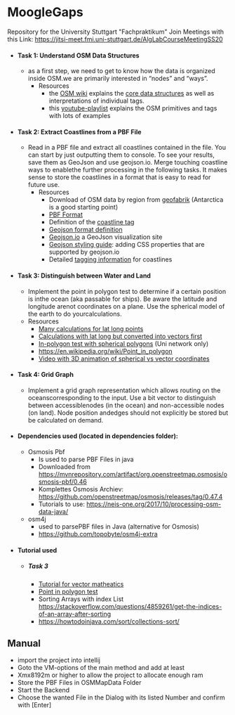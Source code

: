 # MoogleGaps 
Repository for the University Stuttgart "Fachpraktikum"
Join Meetings with this Link: https://jitsi-meet.fmi.uni-stuttgart.de/AlgLabCourseMeetingSS20
- #### Task 1: Understand OSM Data Structures
    - as a first step, we need to get to know how the data is organized inside OSM.we are primarily interested in “nodes” and “ways”.
        - Resources
            - the [OSM wiki](https://wiki.openstreetmap.org/wiki/Main_page) explains the [core data structures](https://wiki.openstreetmap.org/wiki/Elements) as well as interpretations of individual tags.
            - this [youtube-playlist](https://www.youtube.com/playlist?list=PLCE6296A33CF47955) explains the OSM primitives and tags with lots of examples
- #### Task 2: Extract Coastlines from a PBF File
    - Read in a PBF file and extract all coastlines contained in the file. You can start by just outputting them to console.  To see your results, save them as GeoJson and use geojson.io. Merge touching coastline ways to enablethe further processing in the following tasks. It makes sense to store the coastlines in a format that is easy to read for future use.
        - Resources
            - Download of OSM data by region from [geofabrik](https://download.geofabrik.de/index.html) (Antarctica is a good starting point)
            - [PBF Format](https://wiki.openstreetmap.org/wiki/PBF_Format)
            - Definition of the [coastline tag](https://wiki.openstreetmap.org/wiki/Coastline)
            - [Geojson format definition](https://geojson.org/)
            - [Geojson.io](http://geojson.io) a GeoJson visualization site
            - [Geojson styling guide](https://github.com/mapbox/simplestyle-spec/tree/master/1.1.0): adding CSS properties that are supported by geojson.io
            - Detailed [tagging information](https://wiki.openstreetmap.org/wiki/Tag:natural%3Dcoastline) for coastlines
 
- #### Task 3: Distinguish between Water and Land
     - Implement the point in polygon test to determine if a certain position is inthe ocean (aka passable for ships). Be aware the latitude and longitude arenot coordinates on a plane. Use the spherical model of the earth to do yourcalculations.
     - Resources
        - [Many calculations for lat long points](http://www.movable-type.co.uk/scripts/latlong.html)
        - [Calculations with lat long but converted into vectors first](http://www.movable-type.co.uk/scripts/latlong-vectors.html)
        - [In-polygon test with spherical polygons](https://link.springer.com/article/10.1007/BF00894449) (Uni network only)
        - https://en.wikipedia.org/wiki/Point_in_polygon
        - [Video with 3D animation of spherical vs vector coordinates](https://www.youtube.com/watch?v=FDyenWWlPdU)            
            
- #### Task 4: Grid Graph
    - Implement a grid graph representation which allows routing on the oceanscorresponding to the input. Use a bit vector to distinguish between accessiblenodes (in the ocean) and non-accessible nodes (on land). Node position andedges should not explicitly be stored but be calculated on demand.


- #### Dependencies used (located in dependencies folder):
    - Osmosis Pbf
        - Is used to parse PBF Files in java
        - Downloaded from https://mvnrepository.com/artifact/org.openstreetmap.osmosis/osmosis-pbf/0.46
        - Komplettes Osmosis Archiev: https://github.com/openstreetmap/osmosis/releases/tag/0.47.4
        - Tutorials to use: https://neis-one.org/2017/10/processing-osm-data-java/
    - osm4j
        - used to parsePBF files in Java (alternative for Osmosis)
        - https://github.com/topobyte/osm4j-extra
        
- #### Tutorial used
    - ##### Task 3
        - [Tutorial for vector matheatics](http://www.movable-type.co.uk/scripts/latlong-vectors.html)
        - [Point in polygon test](http://geomalgorithms.com/a03-_inclusion.html)
        - Sorting Arrays with index List https://stackoverflow.com/questions/4859261/get-the-indices-of-an-array-after-sorting
        - https://howtodoinjava.com/sort/collections-sort/
        
## Manual
- import the project into intellij
- Goto the VM-options of the main method and add at least 
- Xmx8192m or higher to allow the project to allocate enough ram
- Store the PBF Files in OSMMapData Folder
- Start the Backend
- Choose the wanted File in the Dialog with its listed Number and confirm with [Enter]
